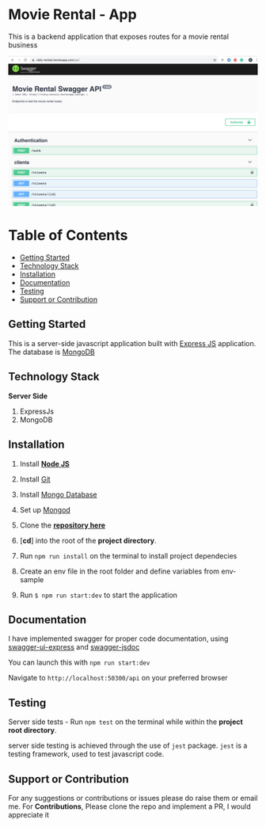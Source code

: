 # Movie Rental - App
This is a backend application that exposes routes for a movie rental business

<img width="1440" alt="Server Side" src="./screenshot.png">


# Table of Contents

- [Getting Started](#getting-started)
- [Technology Stack](#technology-stack)
- [Installation](#installation)
- [Documentation](#documentation)
- [Testing](#testing)
- [Support or Contribution](#support-or-contribution)

## Getting Started
This is a server-side javascript application built with [Express JS](https://expressjs.com/) application. The database is [MongoDB](https://www.mongodb.com/)


## Technology Stack

**Server Side**
1. ExpressJs
2. MongoDB


## Installation

1. Install [**Node JS**](https://nodejs.org/en/)
2. Install [Git](https://git-scm.com/downloads)
3. Install [Mongo Database](https://docs.mongodb.com/compass/master/install/)
4. Set up [Mongod](https://www.codecademy.com/articles/tdd-setup-mongodb-2)



2. Clone the [**repository here**](https://github.com/syntiara/Movie-Rentals-API.git)
3. [**cd**] into the root of the **project directory**.
4. Run `npm run install` on the terminal to install project dependecies
5. Create an env file in the root folder and define variables from env-sample
6. Run `$ npm run start:dev` to start the application

## Documentation

I have implemented swagger for proper code documentation, using [swagger-ui-express](https://www.npmjs.com/package/swagger-ui-express) and [swagger-jsdoc](https://www.npmjs.com/package/swagger-jsdoc)

You can launch this with `npm run start:dev`

Navigate to `http://localhost:50300/api` on your preferred browser


## Testing

Server side tests - Run `npm test` on the terminal while within the **project root directory**.

server side testing is achieved through the use of `jest` package. `jest` is a testing framework, used to test javascript code.


## Support or Contribution
For any suggestions or contributions or issues please do raise them or email me.
For **Contributions**, Please clone the repo and implement a PR, I would appreciate it
